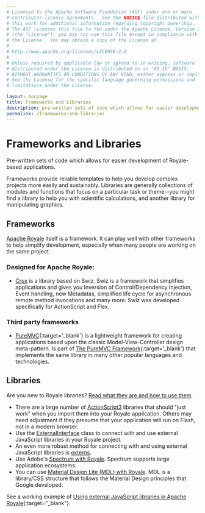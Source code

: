 ```yaml
---
# Licensed to the Apache Software Foundation (ASF) under one or more
# contributor license agreements.  See the NOTICE file distributed with
# this work for additional information regarding copyright ownership.
# The ASF licenses this file to You under the Apache License, Version 2.0
# (the "License"); you may not use this file except in compliance with
# the License.  You may obtain a copy of the License at
# 
# http://www.apache.org/licenses/LICENSE-2.0
# 
# Unless required by applicable law or agreed to in writing, software
# distributed under the License is distributed on an "AS IS" BASIS,
# WITHOUT WARRANTIES OR CONDITIONS OF ANY KIND, either express or implied.
# See the License for the specific language governing permissions and
# limitations under the License.

layout: docpage
title: Frameworks and Libraries
description: pre-written sets of code which allows for easier development of Royale-based applications
permalink: /frameworks-and-libraries
---
```


# Frameworks and Libraries

Pre-written sets of code which allows for easier development of Royale-based applications.

Frameworks provide reliable templates to help you develop complex projects more easily and sustainably. Libraries are generally collections of modules and functions that focus on a particular task or theme--you might find a library to help you with scientific calculations, and another library for manipulating graphics.

## Frameworks

[Apache Royale](https://royale.apache.org/) itself is a framework. It can play well with other frameworks to help simplify development, especially when many people are working on the same project.

### Designed for Apache Royale:

* [Crux](libraries/crux) is a library based on Swiz. Swiz is a framework that simplifies applications and gives you Inversion of Control/Dependency Injection, Event handling, new Metadatas, simplified life cycle for asynchronous remote method invocations and many more. Swiz was developed specifically for ActionScript and Flex.

### Third party frameworks

* [PureMVC](https://github.com/PureMVC/puremvc-as3-multicore-framework/wiki){:target='_blank'} is a lightweight framework for creating applications based upon the classic Model-View-Controller design meta-pattern. Is part of [The PureMVC Framework](https://puremvc.org){:target='_blank'} that implements the same library in many other popular languages and technologies.

## Libraries

Are you new to Royale libraries? [Read what they are and how to use them](libraries/library-basics).

* There are a large number of [ActionScript3](features/as3) libraries that should "just work" when you import them into your Royale application. Others may need adjustment if they presume that your application will run on Flash, not in a modern browser.
* Use the [ExternalInterface](features/external-interface) class to connect with and use external JavaScript libraries in your Royale project.
* An even more robust method for connecting with and using external JavaScript libraries is [externs](features/externs).
* Use Adobe's [Spectrum with Royale](libraries/spectrum-royale). Spectrum supports large application ecosystems.
* You can use [Material Design Lite (MDL) with Royale](libraries/mdl-royale). MDL is a library/CSS structure that follows the Material Design principles that Google developed.

See a working example of [Using external JavaScript libraries in Apache Royale](https://royale.apache.org/using-external-javascript-libraries-in-apache-royale/){:target="\_blank"}.


